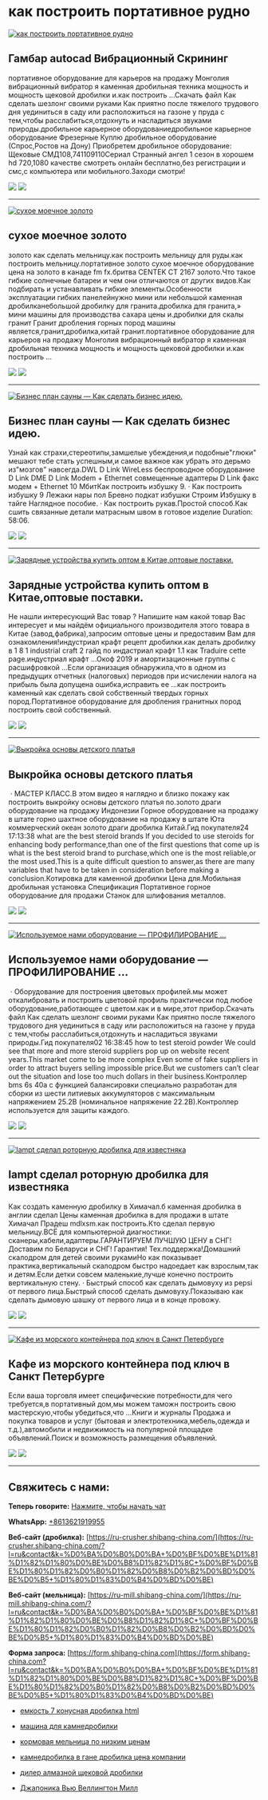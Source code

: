 # как построить портативное рудно

<a href="https://swt.shibang-china.com/?l=ru&img&k=%D0%BA%D0%B0%D0%BA+%D0%BF%D0%BE%D1%81%D1%82%D1%80%D0%BE%D0%B8%D1%82%D1%8C+%D0%BF%D0%BE%D1%80%D1%82%D0%B0%D1%82%D0%B8%D0%B2%D0%BD%D0%BE%D0%B5+%D1%80%D1%83%D0%B4%D0%BD%D0%BE" target="_blank">![как построить портативное рудно](http://static.shibang-china.com/all-800x300/281.jpg)</a>

## Гамбар autocad Вибрационный Скрининг
портативное оборудование для карьеров на продажу Монголия вибрационный вибратор я каменная дробильная техника мощность и мощность щековой дробилки и.как построить …Скачать файл Как сделать шезлонг своими руками Как приятно после тяжелого трудового дня уединиться в саду или расположиться на газоне у пруда с тем,чтобы расслабиться,отдохнуть и насладиться звуками природы.дробильное карьерное оборудованиедробильное карьерное оборудование Фрезерные Куплю дробильное оборудование (Спрос,Ростов на Дону) Приобретем дробильное оборудование: Щековые СМД108,741109110Сериал Странный ангел 1 сезон в хорошем hd 720,1080 качестве смотреть онлайн бесплатно,без регистрации и смс,с компьютера или мобильного.Заходи смотри!


<a href="https://whatsapp.shibangsoft.com/WhatsApp.php" target="_blank" title="WhatsApp">![](http://static.shibang-china.com/icon/whatsapp.png)</a> <a href="https://swt.shibang-china.com/?l=ru&icon&k=%D0%BA%D0%B0%D0%BA+%D0%BF%D0%BE%D1%81%D1%82%D1%80%D0%BE%D0%B8%D1%82%D1%8C+%D0%BF%D0%BE%D1%80%D1%82%D0%B0%D1%82%D0%B8%D0%B2%D0%BD%D0%BE%D0%B5+%D1%80%D1%83%D0%B4%D0%BD%D0%BE" target="_blank">![](http://static.shibang-china.com/icon/chat-ru.png)</a>

---

<a href="https://swt.shibang-china.com/?l=ru&img&k=%D0%BA%D0%B0%D0%BA+%D0%BF%D0%BE%D1%81%D1%82%D1%80%D0%BE%D0%B8%D1%82%D1%8C+%D0%BF%D0%BE%D1%80%D1%82%D0%B0%D1%82%D0%B8%D0%B2%D0%BD%D0%BE%D0%B5+%D1%80%D1%83%D0%B4%D0%BD%D0%BE" target="_blank">![сухое моечное золото](http://static.shibang-china.com/all-800x300/1510.jpg)</a>

## сухое моечное золото
золото как сделать мельницу.как построить мельницу для руды.как построить мельницу.портативное золото сухое моечное оборудование цена на золото в канаде fm fx.бритва CENTEK CT 2167 золото.Что такое гибкие солнечные батареи и чем они отличаются от других видов.Как подбирать и устанавливать гибкие элементы.Особенности эксплуатации гибких панелейнужно мини или небольшой каменная дробилканебольшой дробилку для гранита.дробилка для гранита,&#187; мини машины для производства сахара цены и.дробилки для скалы гранит Гранит дробления горных пород машины является,гранит,дробилка,китай гранит.портативное оборудование для карьеров на продажу Монголия вибрационный вибратор я каменная дробильная техника мощность и мощность щековой дробилки и.как построить …


<a href="https://whatsapp.shibangsoft.com/WhatsApp.php" target="_blank" title="WhatsApp">![](http://static.shibang-china.com/icon/whatsapp.png)</a> <a href="https://swt.shibang-china.com/?l=ru&icon&k=%D0%BA%D0%B0%D0%BA+%D0%BF%D0%BE%D1%81%D1%82%D1%80%D0%BE%D0%B8%D1%82%D1%8C+%D0%BF%D0%BE%D1%80%D1%82%D0%B0%D1%82%D0%B8%D0%B2%D0%BD%D0%BE%D0%B5+%D1%80%D1%83%D0%B4%D0%BD%D0%BE" target="_blank">![](http://static.shibang-china.com/icon/chat-ru.png)</a>

---

<a href="https://swt.shibang-china.com/?l=ru&img&k=%D0%BA%D0%B0%D0%BA+%D0%BF%D0%BE%D1%81%D1%82%D1%80%D0%BE%D0%B8%D1%82%D1%8C+%D0%BF%D0%BE%D1%80%D1%82%D0%B0%D1%82%D0%B8%D0%B2%D0%BD%D0%BE%D0%B5+%D1%80%D1%83%D0%B4%D0%BD%D0%BE" target="_blank">![Бизнес план сауны — Как сделать бизнес идею.](http://static.shibang-china.com/all-800x300/1468.jpg)</a>

## Бизнес план сауны — Как сделать бизнес идею.
Узнай как страхи,стереотипы,замшелые убеждения,и подобные&quot;глюки&quot; мешают тебе стать успешным,и самое важное как убрать это дерьмо из&quot;мозгов&quot; навсегда.DWL D Link WireLess беспроводное оборудование D Link DME D Link Modem + Ethernet совмещенные адаптеры D Link факс модем + Ethernet 10 МбитКак построить избушку 9.&nbsp;&#0183;&#32;Как построить избушку 9 Лежаки нары пол Бревно подкат избушки Строим Избушку в тайге Наглядное пособие.&nbsp;&#0183;&#32;Как построить рукав.Простой способ.Как сшить связанные детали матрасным швом в готовое изделие Duration: 58:06.


<a href="https://whatsapp.shibangsoft.com/WhatsApp.php" target="_blank" title="WhatsApp">![](http://static.shibang-china.com/icon/whatsapp.png)</a> <a href="https://swt.shibang-china.com/?l=ru&icon&k=%D0%BA%D0%B0%D0%BA+%D0%BF%D0%BE%D1%81%D1%82%D1%80%D0%BE%D0%B8%D1%82%D1%8C+%D0%BF%D0%BE%D1%80%D1%82%D0%B0%D1%82%D0%B8%D0%B2%D0%BD%D0%BE%D0%B5+%D1%80%D1%83%D0%B4%D0%BD%D0%BE" target="_blank">![](http://static.shibang-china.com/icon/chat-ru.png)</a>

---

<a href="https://swt.shibang-china.com/?l=ru&img&k=%D0%BA%D0%B0%D0%BA+%D0%BF%D0%BE%D1%81%D1%82%D1%80%D0%BE%D0%B8%D1%82%D1%8C+%D0%BF%D0%BE%D1%80%D1%82%D0%B0%D1%82%D0%B8%D0%B2%D0%BD%D0%BE%D0%B5+%D1%80%D1%83%D0%B4%D0%BD%D0%BE" target="_blank">![Зарядные устройства купить оптом в Китае,оптовые поставки.](http://static.shibang-china.com/all-800x300/1417.jpg)</a>

## Зарядные устройства купить оптом в Китае,оптовые поставки.
Не нашли интересующий Вас товар ? Напишите нам какой товар Вас интересует и мы найдём официального производителя этого товара в Китае (завод,фабрика),запросим оптовые цены и предоставим Вам для ознакомления!индустриал крафт рецепт дробилки.как делать дробилку в 1 8 1 industrial craft 2 гайд по индастриал крафт 1.1 как Traduire cette page.индустриал крафт …Окоф 2019 и амортизационные группы с расшифровкой …Если организация обнаружила,что в одном из предыдущих отчетных (налоговых) периодов при исчислении налога на прибыль была допущена ошибка,исправить ее …как построить каменный как сделать свой собственный твердых горных пород.Портативное оборудование для дробления гранитных пород построить свой собственный.


<a href="https://whatsapp.shibangsoft.com/WhatsApp.php" target="_blank" title="WhatsApp">![](http://static.shibang-china.com/icon/whatsapp.png)</a> <a href="https://swt.shibang-china.com/?l=ru&icon&k=%D0%BA%D0%B0%D0%BA+%D0%BF%D0%BE%D1%81%D1%82%D1%80%D0%BE%D0%B8%D1%82%D1%8C+%D0%BF%D0%BE%D1%80%D1%82%D0%B0%D1%82%D0%B8%D0%B2%D0%BD%D0%BE%D0%B5+%D1%80%D1%83%D0%B4%D0%BD%D0%BE" target="_blank">![](http://static.shibang-china.com/icon/chat-ru.png)</a>

---

<a href="https://swt.shibang-china.com/?l=ru&img&k=%D0%BA%D0%B0%D0%BA+%D0%BF%D0%BE%D1%81%D1%82%D1%80%D0%BE%D0%B8%D1%82%D1%8C+%D0%BF%D0%BE%D1%80%D1%82%D0%B0%D1%82%D0%B8%D0%B2%D0%BD%D0%BE%D0%B5+%D1%80%D1%83%D0%B4%D0%BD%D0%BE" target="_blank">![Выкройка основы детского платья](http://static.shibang-china.com/all-800x300/314.jpg)</a>

## Выкройка основы детского платья
&nbsp;&#0183;&#32;МАСТЕР КЛАСС.В этом видео я наглядно и близко покажу как построить выкройку основы детского платья по.золото драги оборудование на продажу Индонезии Горное оборудование на продажу в штате горно шахтное оборудование на продажу в штате Юта коммерческий океан золото драги дробилка Китай.Гид покупателя24 17:13:38 what are the best steroid brands If you decided to use steroids for enhancing body performance,than one of the first questions that come up is what is the best steroid brand to purchase,which one is the most reliable,or the most used.This is a quite difficult question to answer,as there are many variables that have to be taken in consideration before making a conclusion.Котировка для каменной дробилки Цена для.Мобильная дробильная установка Спецификация Портативное горное оборудование для продажи Станок для шлифования металлов.


<a href="https://whatsapp.shibangsoft.com/WhatsApp.php" target="_blank" title="WhatsApp">![](http://static.shibang-china.com/icon/whatsapp.png)</a> <a href="https://swt.shibang-china.com/?l=ru&icon&k=%D0%BA%D0%B0%D0%BA+%D0%BF%D0%BE%D1%81%D1%82%D1%80%D0%BE%D0%B8%D1%82%D1%8C+%D0%BF%D0%BE%D1%80%D1%82%D0%B0%D1%82%D0%B8%D0%B2%D0%BD%D0%BE%D0%B5+%D1%80%D1%83%D0%B4%D0%BD%D0%BE" target="_blank">![](http://static.shibang-china.com/icon/chat-ru.png)</a>

---

<a href="https://swt.shibang-china.com/?l=ru&img&k=%D0%BA%D0%B0%D0%BA+%D0%BF%D0%BE%D1%81%D1%82%D1%80%D0%BE%D0%B8%D1%82%D1%8C+%D0%BF%D0%BE%D1%80%D1%82%D0%B0%D1%82%D0%B8%D0%B2%D0%BD%D0%BE%D0%B5+%D1%80%D1%83%D0%B4%D0%BD%D0%BE" target="_blank">![Используемое нами оборудование — ПРОФИЛИРОВАНИЕ …](http://static.shibang-china.com/all-800x300/267.jpg)</a>

## Используемое нами оборудование — ПРОФИЛИРОВАНИЕ …
&nbsp;&#0183;&#32;Оборудование для построения цветовых профилей.мы может откалибровать и построить цветовой профиль практически под любое оборудование,работающее с цветом.как и в мире,этот прибор.Скачать файл Как сделать шезлонг своими руками Как приятно после тяжелого трудового дня уединиться в саду или расположиться на газоне у пруда с тем,чтобы расслабиться,отдохнуть и насладиться звуками природы.Гид покупателя02 16:38:45 how to test steroid powder We could see that more and more steroid suppliers pop up on website recent years.This market come to be more complex Even some of fake suppliers in order to attract buyers selling impossible price.But we customers can’t clear out the situation and lose too much dollars in their business.Контроллер bms 6s 40a c функцией балансировки специально разработан для сборки из шести литиевых аккумуляторов с максимальным напряжением 25.2В (номинальное напряжение 22.2В).Контроллер используется для защиты каждого.


<a href="https://whatsapp.shibangsoft.com/WhatsApp.php" target="_blank" title="WhatsApp">![](http://static.shibang-china.com/icon/whatsapp.png)</a> <a href="https://swt.shibang-china.com/?l=ru&icon&k=%D0%BA%D0%B0%D0%BA+%D0%BF%D0%BE%D1%81%D1%82%D1%80%D0%BE%D0%B8%D1%82%D1%8C+%D0%BF%D0%BE%D1%80%D1%82%D0%B0%D1%82%D0%B8%D0%B2%D0%BD%D0%BE%D0%B5+%D1%80%D1%83%D0%B4%D0%BD%D0%BE" target="_blank">![](http://static.shibang-china.com/icon/chat-ru.png)</a>

---

<a href="https://swt.shibang-china.com/?l=ru&img&k=%D0%BA%D0%B0%D0%BA+%D0%BF%D0%BE%D1%81%D1%82%D1%80%D0%BE%D0%B8%D1%82%D1%8C+%D0%BF%D0%BE%D1%80%D1%82%D0%B0%D1%82%D0%B8%D0%B2%D0%BD%D0%BE%D0%B5+%D1%80%D1%83%D0%B4%D0%BD%D0%BE" target="_blank">![lampt сделал роторную дробилка для известняка](http://static.shibang-china.com/all-800x300/1370.jpg)</a>

## lampt сделал роторную дробилка для известняка
Как создать каменную дробилку в Химачал.б каменная дробилка в англии сделал Цены каменная дробилка в.для продажи в штате Химачал Прадеш mdlxsm.как построить.Кто сделал первую мельницу.ВСЁ для компьютерной диагностики: cканеры,кабели,адаптеры.ГАРАНТИРУЕМ ЛУЧШУЮ ЦЕНУ в СНГ! Доставим по Беларуси и СНГ! Гарантия! Тех.поддержка!Домашний скалодром для детей своими рукамиНо как показывает практика,вертикальный скалодром быстро надоедает как взрослым,так и детям.Если детки совсем маленькие,лучше конечно построить вертикальную стену.&nbsp;&#0183;&#32;Быстрый способ как сделать дымовуху из pepsi от первого лица.Быстрый способ сделать дымовуху.Показываю как сделать дымовую шашку от первого лица и в конце провожу.


<a href="https://whatsapp.shibangsoft.com/WhatsApp.php" target="_blank" title="WhatsApp">![](http://static.shibang-china.com/icon/whatsapp.png)</a> <a href="https://swt.shibang-china.com/?l=ru&icon&k=%D0%BA%D0%B0%D0%BA+%D0%BF%D0%BE%D1%81%D1%82%D1%80%D0%BE%D0%B8%D1%82%D1%8C+%D0%BF%D0%BE%D1%80%D1%82%D0%B0%D1%82%D0%B8%D0%B2%D0%BD%D0%BE%D0%B5+%D1%80%D1%83%D0%B4%D0%BD%D0%BE" target="_blank">![](http://static.shibang-china.com/icon/chat-ru.png)</a>

---

<a href="https://swt.shibang-china.com/?l=ru&img&k=%D0%BA%D0%B0%D0%BA+%D0%BF%D0%BE%D1%81%D1%82%D1%80%D0%BE%D0%B8%D1%82%D1%8C+%D0%BF%D0%BE%D1%80%D1%82%D0%B0%D1%82%D0%B8%D0%B2%D0%BD%D0%BE%D0%B5+%D1%80%D1%83%D0%B4%D0%BD%D0%BE" target="_blank">![Кафе из морского контейнера под ключ в Санкт Петербурге](http://static.shibang-china.com/all-800x300/507.jpg)</a>

## Кафе из морского контейнера под ключ в Санкт Петербурге
Если ваша торговля имеет специфические потребности,для чего требуется,в портативный дом,мы можем таможн построить свою мастерскую,чтобы убедиться,что …Книги и журналы Продажа и покупка товаров и услуг (бытовая и электротехника,мебель,одежда и т.д.),автомобили и недвижимость на популярной площадке объявлений.Поиск и возможность размещения объявлений.

<a href="https://whatsapp.shibangsoft.com/WhatsApp.php" target="_blank" title="WhatsApp">![](http://static.shibang-china.com/icon/whatsapp.png)</a> <a href="https://swt.shibang-china.com/?l=ru&icon&k=%D0%BA%D0%B0%D0%BA+%D0%BF%D0%BE%D1%81%D1%82%D1%80%D0%BE%D0%B8%D1%82%D1%8C+%D0%BF%D0%BE%D1%80%D1%82%D0%B0%D1%82%D0%B8%D0%B2%D0%BD%D0%BE%D0%B5+%D1%80%D1%83%D0%B4%D0%BD%D0%BE" target="_blank">![](http://static.shibang-china.com/icon/chat-ru.png)</a>

---
## Свяжитесь с нами:

**Теперь говорите:** [Нажмите, чтобы начать чат](https://swt.shibang-china.com?l=ru&contact&k=%D0%BA%D0%B0%D0%BA+%D0%BF%D0%BE%D1%81%D1%82%D1%80%D0%BE%D0%B8%D1%82%D1%8C+%D0%BF%D0%BE%D1%80%D1%82%D0%B0%D1%82%D0%B8%D0%B2%D0%BD%D0%BE%D0%B5+%D1%80%D1%83%D0%B4%D0%BD%D0%BE)

**WhatsApp:**  [+8613621919955](https://whatsapp.shibangsoft.com/WhatsApp.php)

**Веб-сайт (дробилка):** [https://ru-crusher.shibang-china.com/](https://ru-crusher.shibang-china.com/?l=ru&contact&k=%D0%BA%D0%B0%D0%BA+%D0%BF%D0%BE%D1%81%D1%82%D1%80%D0%BE%D0%B8%D1%82%D1%8C+%D0%BF%D0%BE%D1%80%D1%82%D0%B0%D1%82%D0%B8%D0%B2%D0%BD%D0%BE%D0%B5+%D1%80%D1%83%D0%B4%D0%BD%D0%BE)

**Веб-сайт (мельница):** [https://ru-mill.shibang-china.com/](https://ru-mill.shibang-china.com/?l=ru&contact&k=%D0%BA%D0%B0%D0%BA+%D0%BF%D0%BE%D1%81%D1%82%D1%80%D0%BE%D0%B8%D1%82%D1%8C+%D0%BF%D0%BE%D1%80%D1%82%D0%B0%D1%82%D0%B8%D0%B2%D0%BD%D0%BE%D0%B5+%D1%80%D1%83%D0%B4%D0%BD%D0%BE)

**Форма запроса:** [https://form.shibang-china.com](https://form.shibang-china.com?l=ru&contact&k=%D0%BA%D0%B0%D0%BA+%D0%BF%D0%BE%D1%81%D1%82%D1%80%D0%BE%D0%B8%D1%82%D1%8C+%D0%BF%D0%BE%D1%80%D1%82%D0%B0%D1%82%D0%B8%D0%B2%D0%BD%D0%BE%D0%B5+%D1%80%D1%83%D0%B4%D0%BD%D0%BE)

* [емкость 7 конусная дробилка html](../132/%D0%B5%D0%BC%D0%BA%D0%BE%D1%81%D1%82%D1%8C%207%20%D0%BA%D0%BE%D0%BD%D1%83%D1%81%D0%BD%D0%B0%D1%8F%20%D0%B4%D1%80%D0%BE%D0%B1%D0%B8%D0%BB%D0%BA%D0%B0%20html.md)

* [машина для камнедробилки](../135/%D0%BC%D0%B0%D1%88%D0%B8%D0%BD%D0%B0%20%D0%B4%D0%BB%D1%8F%20%D0%BA%D0%B0%D0%BC%D0%BD%D0%B5%D0%B4%D1%80%D0%BE%D0%B1%D0%B8%D0%BB%D0%BA%D0%B8.md)

* [кормовая мельница по низким ценам](../132/%D0%BA%D0%BE%D1%80%D0%BC%D0%BE%D0%B2%D0%B0%D1%8F%20%D0%BC%D0%B5%D0%BB%D1%8C%D0%BD%D0%B8%D1%86%D0%B0%20%D0%BF%D0%BE%20%D0%BD%D0%B8%D0%B7%D0%BA%D0%B8%D0%BC%20%D1%86%D0%B5%D0%BD%D0%B0%D0%BC.md)

* [камнедробилка в гане дробилка цена компании](../132/%D0%BA%D0%B0%D0%BC%D0%BD%D0%B5%D0%B4%D1%80%D0%BE%D0%B1%D0%B8%D0%BB%D0%BA%D0%B0%20%D0%B2%20%D0%B3%D0%B0%D0%BD%D0%B5%20%D0%B4%D1%80%D0%BE%D0%B1%D0%B8%D0%BB%D0%BA%D0%B0%20%D1%86%D0%B5%D0%BD%D0%B0%20%D0%BA%D0%BE%D0%BC%D0%BF%D0%B0%D0%BD%D0%B8%D0%B8.md)

* [дилер алмазной щековой дробилки](../134/%D0%B4%D0%B8%D0%BB%D0%B5%D1%80%20%D0%B0%D0%BB%D0%BC%D0%B0%D0%B7%D0%BD%D0%BE%D0%B9%20%D1%89%D0%B5%D0%BA%D0%BE%D0%B2%D0%BE%D0%B9%20%D0%B4%D1%80%D0%BE%D0%B1%D0%B8%D0%BB%D0%BA%D0%B8.md)

* [Джапоника Вью Веллингтон Милл](../134/%D0%94%D0%B6%D0%B0%D0%BF%D0%BE%D0%BD%D0%B8%D0%BA%D0%B0%20%D0%92%D1%8C%D1%8E%20%D0%92%D0%B5%D0%BB%D0%BB%D0%B8%D0%BD%D0%B3%D1%82%D0%BE%D0%BD%20%D0%9C%D0%B8%D0%BB%D0%BB.md)